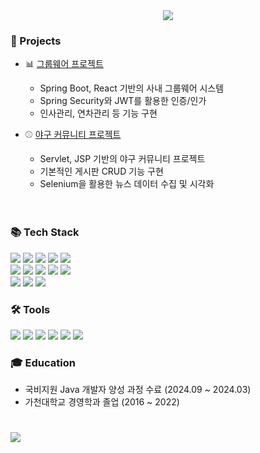 <div align="center">
 <img src="https://capsule-render.vercel.app/api?type=waving&color=auto&height=220&section=header&text=yun's&nbsp;GitHub&fontSize=70&animation=fadeIn" />
</div>
 
<h3>🚀 Projects</h3>

- 📊 [그룹웨어 프로젝트](https://github.com/yunmomoa/Workly_SpringProject.git)  
  - Spring Boot, React 기반의 사내 그룹웨어 시스템
  - Spring Security와 JWT를 활용한 인증/인가
  - 인사관리, 연차관리 등 기능 구현

- ⚾️ [야구 커뮤니티 프로젝트](https://github.com/yunmomoa/Baseball_Community_ServletProject.git)  
  - Servlet, JSP 기반의 야구 커뮤니티 프로젝트
  - 기본적인 게시판 CRUD 기능 구현
  - Selenium을 활용한 뉴스 데이터 수집 및 시각화
<br><br><br>
<h3>📚 Tech Stack</h3>
<span>
    <img src="https://img.shields.io/badge/Java-DD0700?style=flat&logo=&logoColor=white" /> 
    <img src="https://img.shields.io/badge/HTML5-E34F26?style=flat&logo=HTML5&logoColor=white" />
    <img src="https://img.shields.io/badge/CSS3-1572B6?style=flat&logo=CSS3&logoColor=white" />
    <img src="https://img.shields.io/badge/JavaScript-F7DF1E?style=flat&logo=JavaScript&logoColor=white"/>
    <img src="https://img.shields.io/badge/Oracle-F80000?style=flat&logo=Oracle&logoColor=white"/>
</span>
<div>
    <img src="https://img.shields.io/badge/Spring-6DB33F?style=flat&logo=spring&logoColor=white"/>
    <img src="https://img.shields.io/badge/myBatis-181717?style=flat&logoColor=white"/>
    <img src="https://img.shields.io/badge/React-61DAFB?style=flat&logo=React&logoColor=white"/>
    <img src="https://img.shields.io/badge/jQuery-0769AD?style=flat&logo=jQuery&logoColor=white"/>
    <img src="https://img.shields.io/badge/Selenium-43B02A?style=flat&logo=Selenium&logoColor=white"/>
</div>
<div>
    <img src="https://img.shields.io/badge/Apache Tomcat-F8DC75?style=flat&logo=apachetomcat&logoColor=white"/>
    <img src="https://img.shields.io/badge/NGINX-009639?style=flat&logo=NGINX&logoColor=white"/>
 <img src="https://img.shields.io/badge/Docker-2496ED?style=flat&logo=Docker&logoColor=white"/>
</div>

<h3>🛠 Tools</h3>
<div>
    <img src="https://img.shields.io/badge/Eclipse-2C2255?style=flat&logo=eclipseide&logoColor=white"/>
    <img src="https://img.shields.io/badge/IntelliJ-000000?style=flat&logo=intellijidea&logoColor=white"/>
    <img src="https://img.shields.io/badge/Visual Studio-5C2D91?style=flat&logo=&logoColor=white"/>
    <img src="https://img.shields.io/badge/amazon&nbsp;EC2-FF9900?style=flat&logo=amazonec2&logoColor=white"/>
    <img src="https://img.shields.io/badge/GitHub-181717?style=flat&logo=GitHub&logoColor=white"/>
    <img src="https://img.shields.io/badge/Figma-F24E1E?style=flat&logo=Figma&logoColor=white"/>
</div>

<h3>🎓 Education</h3>

- 국비지원 Java 개발자 양성 과정 수료 (2024.09 ~ 2024.03)  
- 가천대학교 경영학과 졸업 (2016 ~ 2022)
<h1></h1>
<img src="https://github-readme-stats.vercel.app/api?username=yunmomoa&show_icons=true&theme=onedark">
